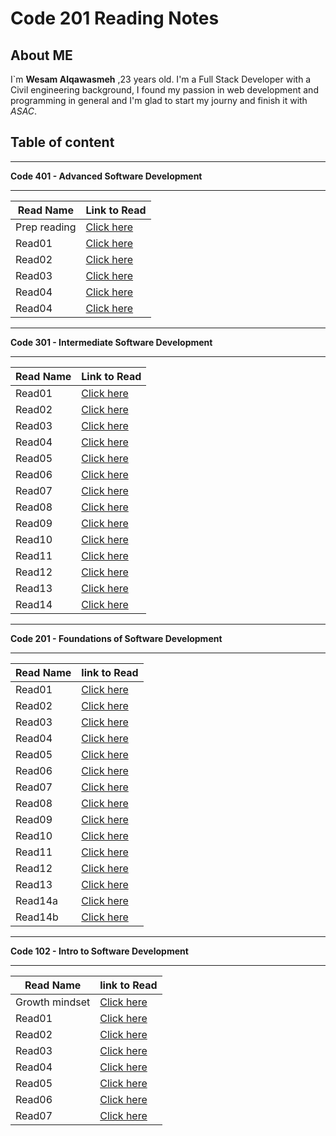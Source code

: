 # Code 201 Reading Notes

## About ME

I`m **Wesam Alqawasmeh** ,23 years old. I'm a Full Stack Developer with a Civil engineering background,
I found my passion in web development and programming in general and I'm glad to start my journy and finish it with *ASAC*.

## Table of content 

---

**Code 401 - Advanced Software Development**

---

Read Name | Link to Read
---------- | --------------
Prep reading | [Click here](https://wesam-alqawasmeh.github.io/reading-notes/401/prep-reading)
Read01 | [Click here](https://wesam-alqawasmeh.github.io/reading-notes/401/class01)
Read02 | [Click here](https://wesam-alqawasmeh.github.io/reading-notes/401/class02)
Read03 | [Click here](https://wesam-alqawasmeh.github.io/reading-notes/401/class03)
Read04 | [Click here](https://wesam-alqawasmeh.github.io/reading-notes/401/class04)
Read04 | [Click here](https://wesam-alqawasmeh.github.io/reading-notes/401/class05)

---

**Code 301 - Intermediate Software Development**

---

Read Name | Link to Read
---------- | --------------
Read01 | [Click here](https://wesam-alqawasmeh.github.io/reading-notes/301/301-class-01)
Read02 | [Click here](https://wesam-alqawasmeh.github.io/reading-notes/301/301-class-02)
Read03 | [Click here](https://wesam-alqawasmeh.github.io/reading-notes/301/301-class-03)
Read04 | [Click here](https://wesam-alqawasmeh.github.io/reading-notes/301/301-class-04)
Read05 | [Click here](https://wesam-alqawasmeh.github.io/reading-notes/301/301-class-05)
Read06 | [Click here](https://wesam-alqawasmeh.github.io/reading-notes/301/301-class-06)
Read07 | [Click here](https://wesam-alqawasmeh.github.io/reading-notes/301/301-class-07)
Read08 | [Click here](https://wesam-alqawasmeh.github.io/reading-notes/301/301-class-08)
Read09 | [Click here](https://wesam-alqawasmeh.github.io/reading-notes/301/301-class-09)
Read10 | [Click here](https://wesam-alqawasmeh.github.io/reading-notes/301/301-class-10)
Read11 | [Click here](https://wesam-alqawasmeh.github.io/reading-notes/301/301-class-11)
Read12 | [Click here](https://wesam-alqawasmeh.github.io/reading-notes/301/301-class-12)
Read13 | [Click here](https://wesam-alqawasmeh.github.io/reading-notes/301/301-class-13)
Read14 | [Click here](https://wesam-alqawasmeh.github.io/reading-notes/301/301-class-14)

---

**Code 201 - Foundations of Software Development**

---

Read Name  | link to Read
------------ | -------------
Read01 | [Click here](https://wesam-alqawasmeh.github.io/reading-notes/201/class-01)
Read02 | [Click here](https://wesam-alqawasmeh.github.io/reading-notes/201/class-02)
Read03 | [Click here](https://wesam-alqawasmeh.github.io/reading-notes/201/class-03)
Read04 | [Click here](https://wesam-alqawasmeh.github.io/reading-notes/201/class-04)
Read05 | [Click here](https://wesam-alqawasmeh.github.io/reading-notes/201/class-05)
Read06 | [Click here](https://wesam-alqawasmeh.github.io/reading-notes/201/class-06)
Read07 | [Click here](https://wesam-alqawasmeh.github.io/reading-notes/201/class-07)
Read08 | [Click here](https://wesam-alqawasmeh.github.io/reading-notes/201/class-08)
Read09 | [Click here](https://wesam-alqawasmeh.github.io/reading-notes/201/class-09)
Read10 | [Click here](https://wesam-alqawasmeh.github.io/reading-notes/201/class-10)
Read11 | [Click here](https://wesam-alqawasmeh.github.io/reading-notes/201/class-11)
Read12 | [Click here](https://wesam-alqawasmeh.github.io/reading-notes/201/class-12)
Read13 | [Click here](https://wesam-alqawasmeh.github.io/reading-notes/201/class-13)
Read14a | [Click here](https://wesam-alqawasmeh.github.io/reading-notes/201/class-14a)
Read14b | [Click here](https://wesam-alqawasmeh.github.io/reading-notes/201/class-14b)

---

**Code 102 - Intro to Software Development**

---

Read Name  | link to Read
------------ | -------------
Growth mindset | [Click here](https://wesam-alqawasmeh.github.io/reading-notes/Growth-mindset)
Read01 | [Click here](https://wesam-alqawasmeh.github.io/reading-notes/Read01)
Read02 | [Click here](https://wesam-alqawasmeh.github.io/reading-notes/Read02)
Read03 | [Click here](https://wesam-alqawasmeh.github.io/reading-notes/read03)|
Read04 | [Click here](https://wesam-alqawasmeh.github.io/reading-notes/read04)|
Read05 | [Click here](https://wesam-alqawasmeh.github.io/reading-notes/read05) |
Read06 | [Click here](https://wesam-alqawasmeh.github.io/reading-notes/read06) 
Read07 | [Click here](https://wesam-alqawasmeh.github.io/reading-notes/read07)








